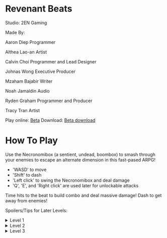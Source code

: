 # Revenant Beats
Studio: 2EN Gaming



Made By:

Aaron Diep       Programmer

Althea Lao-an    Artist

Calvin Choi      Programmer and Lead Designer

Johnas Wong      Executive Producer

Mzaham Bajabir   Writer

Noah Jamaldin    Audio

Ryden Graham     Programmer and Producer

Tracy Tran       Artist



Play online: [Beta](/Beta/index.html)
Download: [Beta download](Beta.zip)

# How To Play
Use the Necronomibox (a sentient, undead, boombox) to smash through your enemies to escape an alternate dimension in this fast-pased ARPG!

- 'WASD' to move
- 'Shift' to dash
- 'Left click' to swing the Necronomibox and deal damage
- 'Q', 'E', and 'Right click' are used later for unlockable attacks 

Time hits to the beat to build combo and deal massive damage!
Dash to get away from enemies!

Spoilers/Tips for Later Levels:
<details>
  <summary>Level 1</summary>
  The Fairy Queen has two attacks: one where she lays mines of light and a melee attack.
  
  - The mines only deal damage when they explode, so keep strafing to avoid them!
  - The melee attack is hard to dodge, and will chip you down. Maintain combo to outDamage the boss!
</details>
<details>
  <summary>Level 2</summary>
  The cassette can be fired with 'Right click'. Use it to build combo or safely deal damage. Note that the cassette's overall dps is lower then the melee attack.
  
  The Crystal Tiger has two attacks: summoning crystal pillars, and a shard attack.
  
  - The shard will always burst a set distance from the tiger. Observe this distance to avoid taking damage from the fragments.
  - The boss is committed after they summon the first pillar. After dodging, dash in for a melee attack to deal heavy damage.
</details>
<details>
  <summary>Level 3</summary>
  The Shockwave attack does MASSIVE AOE damage if you have a combo. Use it to take out groups of enemeies quickly.
  Build combo witht the cassette, then unleash!
  
  The super attack has a large area of affect, but still needs to be aimed. Don't waste it.
  
  The dragon has a lot of hp, so you can't kill it directly. You need to build up your super attack to damage it.
  Three super attacks will finish it.
     
  - Kill the dwarves to collect their soul energy while dodging the boss, then use the super to strike back!
  - You can collateral more dwarves with the blast to get some free souls/heart drops
  - Try and avoid picking up hearts if you are at full hp to save them for later
  - The shockwave is especially good at killing dwarves (use the dragon's large hitbox to build combo first with the cassette)
  - You can build up a super attack using the lizards before starting the fight.
  
  The Dragon has 3 attacks: Flame breath, a dash attack, and a stomp.
  - The flame breath can be dogded by strafing since it has a long charge time
  - The dash is hard to dodge. Keep killing dwarves to get heart drops and recover the damage
  - Avoid getting close to the dragon, since the stomp has a short range. It does the most damage of all the attacks.
</details>

